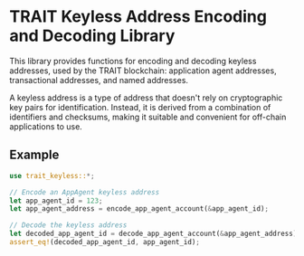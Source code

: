 # TRAIT Keyless Address Encoding and Decoding Library

This library provides functions for encoding and decoding keyless addresses, used by the TRAIT blockchain: application agent addresses, transactional addresses, and named addresses.

A keyless address is a type of address that doesn't rely on cryptographic key pairs for identification.
Instead, it is derived from a combination of identifiers and checksums, making it suitable and
convenient for off-chain applications to use.

## Example

```rust
use trait_keyless::*;

// Encode an AppAgent keyless address
let app_agent_id = 123;
let app_agent_address = encode_app_agent_account(&app_agent_id);

// Decode the keyless address
let decoded_app_agent_id = decode_app_agent_account(&app_agent_address).unwrap();
assert_eq!(decoded_app_agent_id, app_agent_id);
```
